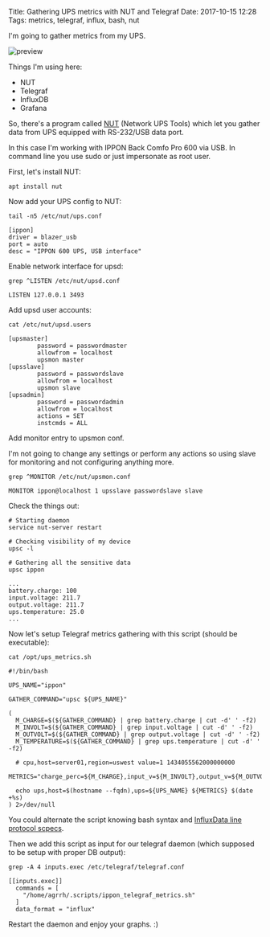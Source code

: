 Title: Gathering UPS metrics with NUT and Telegraf
Date: 2017-10-15 12:28
Tags: metrics, telegraf, influx, bash, nut

I'm going to gather metrics from my UPS.

![preview]({filename}/media/ups_metrics.png)

Things I'm using here:

- NUT
- Telegraf
- InfluxDB
- Grafana

So, there's a program called [NUT](http://networkupstools.org/) (Network UPS Tools) which let you gather data from UPS equipped with RS-232/USB data port.

In this case I'm working with IPPON Back Comfo Pro 600 via USB. In command line you use sudo or just impersonate as root user.

First, let's install NUT:

```
apt install nut
```

Now add your UPS config to NUT:

```
tail -n5 /etc/nut/ups.conf

[ippon]
driver = blazer_usb
port = auto
desc = "IPPON 600 UPS, USB interface"
```

Enable network interface for upsd:

```
grep ^LISTEN /etc/nut/upsd.conf

LISTEN 127.0.0.1 3493
```

Add upsd user accounts:

```
cat /etc/nut/upsd.users

[upsmaster]
        password = passwordmaster
        allowfrom = localhost
        upsmon master
[upsslave]
        password = passwordslave
        allowfrom = localhost
        upsmon slave
[upsadmin]
        password = passwordadmin
        allowfrom = localhost
        actions = SET
        instcmds = ALL
```

Add monitor entry to upsmon conf.


I'm not going to change any settings or perform any actions so using slave for monitoring and not configuring anything more.

```
grep ^MONITOR /etc/nut/upsmon.conf

MONITOR ippon@localhost 1 upsslave passwordslave slave
```

Check the things out:

```
# Starting daemon
service nut-server restart

# Checking visibility of my device
upsc -l

# Gathering all the sensitive data
upsc ippon

...
battery.charge: 100
input.voltage: 211.7
output.voltage: 211.7
ups.temperature: 25.0
...
```

Now let's setup Telegraf metrics gathering with this script (should be executable):

```
cat /opt/ups_metrics.sh

#!/bin/bash

UPS_NAME="ippon"

GATHER_COMMAND="upsc ${UPS_NAME}"

(
  M_CHARGE=$(${GATHER_COMMAND} | grep battery.charge | cut -d' ' -f2)
  M_INVOLT=$(${GATHER_COMMAND} | grep input.voltage | cut -d' ' -f2)
  M_OUTVOLT=$(${GATHER_COMMAND} | grep output.voltage | cut -d' ' -f2)
  M_TEMPERATURE=$(${GATHER_COMMAND} | grep ups.temperature | cut -d' ' -f2)

  # cpu,host=server01,region=uswest value=1 1434055562000000000
  METRICS="charge_perc=${M_CHARGE},input_v=${M_INVOLT},output_v=${M_OUTVOLT},temp=${M_TEMPERATURE}"

  echo ups,host=$(hostname --fqdn),ups=${UPS_NAME} ${METRICS} $(date +%s)
) 2>/dev/null
```

You could alternate the script knowing bash syntax and [InfluxData line protocol scpecs](https://docs.influxdata.com/influxdb/v1.3/write_protocols/line_protocol_tutorial/).

Then we add this script as input for our telegraf daemon (which supposed to be setup with proper DB output):

```
grep -A 4 inputs.exec /etc/telegraf/telegraf.conf

[[inputs.exec]]
  commands = [
    "/home/agrrh/.scripts/ippon_telegraf_metrics.sh"
  ]
  data_format = "influx"
```

Restart the daemon and enjoy your graphs. :)
